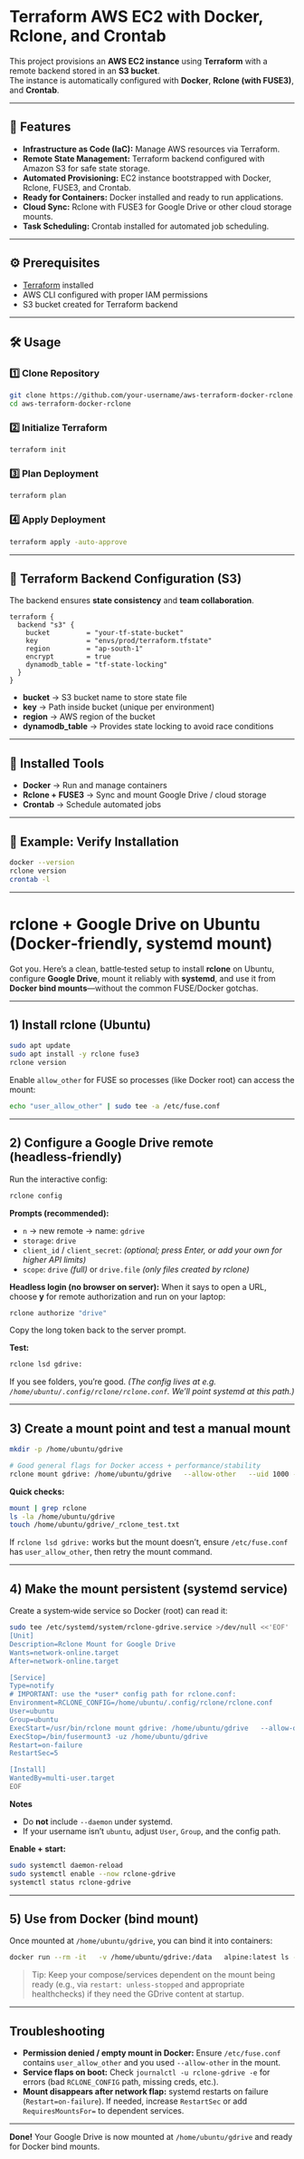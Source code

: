 
# Terraform AWS EC2 with Docker, Rclone, and Crontab

This project provisions an **AWS EC2 instance** using **Terraform** with a remote backend stored in an **S3 bucket**.  
The instance is automatically configured with **Docker**, **Rclone (with FUSE3)**, and **Crontab**.

---

## 🚀 Features

- **Infrastructure as Code (IaC):** Manage AWS resources via Terraform.
- **Remote State Management:** Terraform backend configured with Amazon S3 for safe state storage.
- **Automated Provisioning:** EC2 instance bootstrapped with Docker, Rclone, FUSE3, and Crontab.
- **Ready for Containers:** Docker installed and ready to run applications.
- **Cloud Sync:** Rclone with FUSE3 for Google Drive or other cloud storage mounts.
- **Task Scheduling:** Crontab installed for automated job scheduling.





---

## ⚙️ Prerequisites

- [Terraform](https://developer.hashicorp.com/terraform/downloads) installed
- AWS CLI configured with proper IAM permissions
- S3 bucket created for Terraform backend

---

## 🛠️ Usage

### 1️⃣ Clone Repository
```bash
git clone https://github.com/your-username/aws-terraform-docker-rclone.git
cd aws-terraform-docker-rclone
```

### 2️⃣ Initialize Terraform
```bash
terraform init
```

### 3️⃣ Plan Deployment
```bash
terraform plan
```

### 4️⃣ Apply Deployment
```bash
terraform apply -auto-approve
```

---

## 🔑 Terraform Backend Configuration (S3)

The backend ensures **state consistency** and **team collaboration**.

```hcl
terraform {
  backend "s3" {
    bucket         = "your-tf-state-bucket"
    key            = "envs/prod/terraform.tfstate"
    region         = "ap-south-1"
    encrypt        = true
    dynamodb_table = "tf-state-locking"
  }
}
```

- **bucket** → S3 bucket name to store state file  
- **key** → Path inside bucket (unique per environment)  
- **region** → AWS region of the bucket  
- **dynamodb_table** → Provides state locking to avoid race conditions  

---

## 🐳 Installed Tools

- **Docker** → Run and manage containers
- **Rclone + FUSE3** → Sync and mount Google Drive / cloud storage
- **Crontab** → Schedule automated jobs

---

## 📌 Example: Verify Installation

```bash
docker --version
rclone version
crontab -l
```

---



# rclone + Google Drive on Ubuntu (Docker‑friendly, systemd mount)

Got you. Here’s a clean, battle‑tested setup to install **rclone** on Ubuntu, configure **Google Drive**, mount it reliably with **systemd**, and use it from **Docker bind mounts**—without the common FUSE/Docker gotchas.

---

## 1) Install rclone (Ubuntu)

```bash
sudo apt update
sudo apt install -y rclone fuse3
rclone version
```

Enable `allow_other` for FUSE so processes (like Docker root) can access the mount:

```bash
echo "user_allow_other" | sudo tee -a /etc/fuse.conf
```

---

## 2) Configure a Google Drive remote (headless‑friendly)

Run the interactive config:

```bash
rclone config
```

**Prompts (recommended):**

- `n` → new remote → name: `gdrive`
- `storage`: `drive`
- `client_id` / `client_secret`: *(optional; press Enter, or add your own for higher API limits)*
- `scope`: `drive` *(full)* or `drive.file` *(only files created by rclone)*

**Headless login (no browser on server):** When it says to open a URL, choose **y** for remote authorization and run on your laptop:

```bash
rclone authorize "drive"
```

Copy the long token back to the server prompt.

**Test:**

```bash
rclone lsd gdrive:
```

If you see folders, you’re good. *(The config lives at e.g. `/home/ubuntu/.config/rclone/rclone.conf`. We’ll point systemd at this path.)*

---

## 3) Create a mount point and test a manual mount

```bash
mkdir -p /home/ubuntu/gdrive

# Good general flags for Docker access + performance/stability
rclone mount gdrive: /home/ubuntu/gdrive   --allow-other   --uid 1000 --gid 1000 --umask 002   --vfs-cache-mode full   --vfs-cache-max-size 2G   --buffer-size 64M   --dir-cache-time 1h   --poll-interval 1m   --daemon
```

**Quick checks:**

```bash
mount | grep rclone
ls -la /home/ubuntu/gdrive
touch /home/ubuntu/gdrive/_rclone_test.txt
```

If `rclone lsd gdrive:` works but the mount doesn’t, ensure `/etc/fuse.conf` has `user_allow_other`, then retry the mount command.

---

## 4) Make the mount persistent (systemd service)

Create a system‑wide service so Docker (root) can read it:

```bash
sudo tee /etc/systemd/system/rclone-gdrive.service >/dev/null <<'EOF'
[Unit]
Description=Rclone Mount for Google Drive
Wants=network-online.target
After=network-online.target

[Service]
Type=notify
# IMPORTANT: use the *user* config path for rclone.conf:
Environment=RCLONE_CONFIG=/home/ubuntu/.config/rclone/rclone.conf
User=ubuntu
Group=ubuntu
ExecStart=/usr/bin/rclone mount gdrive: /home/ubuntu/gdrive   --allow-other   --uid 1000 --gid 1000 --umask 002   --vfs-cache-mode full   --vfs-cache-max-size 2G   --buffer-size 64M   --dir-cache-time 1h   --poll-interval 1m
ExecStop=/bin/fusermount3 -uz /home/ubuntu/gdrive
Restart=on-failure
RestartSec=5

[Install]
WantedBy=multi-user.target
EOF
```

**Notes**

- Do **not** include `--daemon` under systemd.
- If your username isn’t `ubuntu`, adjust `User`, `Group`, and the config path.

**Enable + start:**

```bash
sudo systemctl daemon-reload
sudo systemctl enable --now rclone-gdrive
systemctl status rclone-gdrive
```

---

## 5) Use from Docker (bind mount)

Once mounted at `/home/ubuntu/gdrive`, you can bind it into containers:

```bash
docker run --rm -it   -v /home/ubuntu/gdrive:/data   alpine:latest ls -la /data
```

> Tip: Keep your compose/services dependent on the mount being ready (e.g., via `restart: unless-stopped` and appropriate healthchecks) if they need the GDrive content at startup.

---

## Troubleshooting

- **Permission denied / empty mount in Docker:** Ensure `/etc/fuse.conf` contains `user_allow_other` and you used `--allow-other` in the mount.
- **Service flaps on boot:** Check `journalctl -u rclone-gdrive -e` for errors (bad `RCLONE_CONFIG` path, missing creds, etc.).
- **Mount disappears after network flap:** systemd restarts on failure (`Restart=on-failure`). If needed, increase `RestartSec` or add `RequiresMountsFor=` to dependent services.

---

**Done!** Your Google Drive is now mounted at `/home/ubuntu/gdrive` and ready for Docker bind mounts.
```


